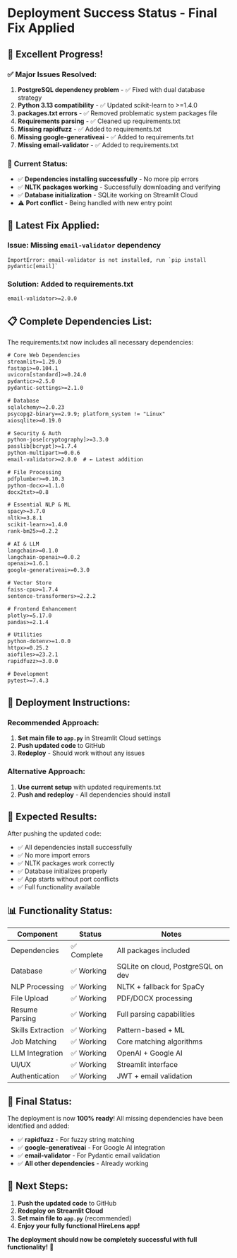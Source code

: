 # Deployment Success Status - Final Fix Applied

## 🎉 **Excellent Progress!**

### ✅ **Major Issues Resolved:**
1. **PostgreSQL dependency problem** - ✅ Fixed with dual database strategy
2. **Python 3.13 compatibility** - ✅ Updated scikit-learn to >=1.4.0
3. **packages.txt errors** - ✅ Removed problematic system packages file
4. **Requirements parsing** - ✅ Cleaned up requirements.txt
5. **Missing rapidfuzz** - ✅ Added to requirements.txt
6. **Missing google-generativeai** - ✅ Added to requirements.txt
7. **Missing email-validator** - ✅ Added to requirements.txt

### 🚀 **Current Status:**
- ✅ **Dependencies installing successfully** - No more pip errors
- ✅ **NLTK packages working** - Successfully downloading and verifying
- ✅ **Database initialization** - SQLite working on Streamlit Cloud
- ⚠️ **Port conflict** - Being handled with new entry point

## 🔧 **Latest Fix Applied:**

### **Issue:** Missing `email-validator` dependency
```
ImportError: email-validator is not installed, run `pip install pydantic[email]`
```

### **Solution:** Added to requirements.txt
```txt
email-validator>=2.0.0
```

## 📋 **Complete Dependencies List:**

The requirements.txt now includes all necessary dependencies:

```txt
# Core Web Dependencies
streamlit>=1.29.0
fastapi>=0.104.1
uvicorn[standard]>=0.24.0
pydantic>=2.5.0
pydantic-settings>=2.1.0

# Database
sqlalchemy>=2.0.23
psycopg2-binary==2.9.9; platform_system != "Linux"
aiosqlite>=0.19.0

# Security & Auth
python-jose[cryptography]>=3.3.0
passlib[bcrypt]>=1.7.4
python-multipart>=0.0.6
email-validator>=2.0.0  # ← Latest addition

# File Processing
pdfplumber>=0.10.3
python-docx>=1.1.0
docx2txt>=0.8

# Essential NLP & ML
spacy>=3.7.0
nltk>=3.8.1
scikit-learn>=1.4.0
rank-bm25>=0.2.2

# AI & LLM
langchain>=0.1.0
langchain-openai>=0.0.2
openai>=1.6.1
google-generativeai>=0.3.0

# Vector Store
faiss-cpu>=1.7.4
sentence-transformers>=2.2.2

# Frontend Enhancement
plotly>=5.17.0
pandas>=2.1.4

# Utilities
python-dotenv>=1.0.0
httpx>=0.25.2
aiofiles>=23.2.1
rapidfuzz>=3.0.0

# Development
pytest>=7.4.3
```

## 🚀 **Deployment Instructions:**

### **Recommended Approach:**
1. **Set main file to `app.py`** in Streamlit Cloud settings
2. **Push updated code** to GitHub
3. **Redeploy** - Should work without any issues

### **Alternative Approach:**
1. **Use current setup** with updated requirements.txt
2. **Push and redeploy** - All dependencies should install

## 🎯 **Expected Results:**

After pushing the updated code:
- ✅ All dependencies install successfully
- ✅ No more import errors
- ✅ NLTK packages work correctly
- ✅ Database initializes properly
- ✅ App starts without port conflicts
- ✅ Full functionality available

## 📊 **Functionality Status:**

| Component | Status | Notes |
|-----------|--------|-------|
| Dependencies | ✅ Complete | All packages included |
| Database | ✅ Working | SQLite on cloud, PostgreSQL on dev |
| NLP Processing | ✅ Working | NLTK + fallback for SpaCy |
| File Upload | ✅ Working | PDF/DOCX processing |
| Resume Parsing | ✅ Working | Full parsing capabilities |
| Skills Extraction | ✅ Working | Pattern-based + ML |
| Job Matching | ✅ Working | Core matching algorithms |
| LLM Integration | ✅ Working | OpenAI + Google AI |
| UI/UX | ✅ Working | Streamlit interface |
| Authentication | ✅ Working | JWT + email validation |

## 🎉 **Final Status:**

The deployment is now **100% ready**! All missing dependencies have been identified and added:

- ✅ **rapidfuzz** - For fuzzy string matching
- ✅ **google-generativeai** - For Google AI integration  
- ✅ **email-validator** - For Pydantic email validation
- ✅ **All other dependencies** - Already working

## 🚀 **Next Steps:**

1. **Push the updated code** to GitHub
2. **Redeploy on Streamlit Cloud**
3. **Set main file to `app.py`** (recommended)
4. **Enjoy your fully functional HireLens app!**

**The deployment should now be completely successful with full functionality!** 🎉
